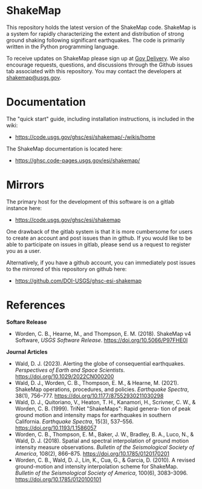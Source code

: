 # ShakeMap

This repository holds the latest version of the ShakeMap code.
ShakeMap is a system for rapidly characterizing the extent and distribution of
strong ground shaking following significant earthquakes. The code is 
primarily written in the Python programming language. 

To receive updates on ShakeMap please sign up at 
[Gov Delivery](https://public.govdelivery.com/accounts/USDOIGS/signup/39355).
We also encourage requests, questions, and discussions through
the Github issues tab associated with this repository. You may contact
the developers at shakemap@usgs.gov. 

# Documentation

The "quick start" guide, including installation instructions, is included in the wiki:
 - https://code.usgs.gov/ghsc/esi/shakemap/-/wikis/home

The ShakeMap documentation is located here:
 - https://ghsc.code-pages.usgs.gov/esi/shakemap/


# Mirrors

The primary host for the development of this software is on a gitlab instance here:
 - https://code.usgs.gov/ghsc/esi/shakemap

One drawback of the gitlab system is that it is more cumbersome for users to create an 
account and post issues than in github. If you would like to be able to participate on
issues in gitlab, please send us a request to register you as a user.

Alternatively, if you have a github account, you can immediately post issues to the 
mirrored of this repository on github here:
 - https://github.com/DOI-USGS/ghsc-esi-shakemap

# References

**Softare Release**
 - Worden, C. B., Hearne, M., and Thompson, E. M. (2018). ShakeMap v4 Software, 
   *USGS Software Release*. https://doi.org/10.5066/P97FHE0I

**Journal Articles**
 - Wald, D. J. (2023). Alerting the globe of consequential earthquakes. *Perspectives of Earth and Space Scientists*. https://doi.org/10.1029/2022CN000200
 - Wald, D. J., Worden, C. B., Thompson, E. M., & Hearne, M. (2021). ShakeMap operations, procedures, and policies. *Earthquake Spectra*, 38(1), 756–777. https://doi.org/10.1177/87552930211030298
 - Wald, D. J., Quitoriano, V., Heaton, T. H., Kanamori, H., Scrivner, C. W., & Worden, C. B. (1999). TriNet "ShakeMaps": Rapid genera- tion of peak ground motion and intensity maps for earthquakes in southern California. *Earthquake Spectra*, 15(3), 537–556. https://doi.org/10.1193/1.1586057
 - Worden, C. B., Thompson, E. M., Baker, J. W., Bradley, B. A., Luco, N., & Wald, D. J. (2018). Spatial and spectral interpolation of ground motion intensity measure observations. *Bulletin of the Seismological Society of America*, 108(2), 866–875. https://doi.org/10.1785/0120170201
 - Worden, C. B., Wald, D. J., Lin, K., Cua, G., & Garcia, D. (2010). A revised ground-motion and intensity interpolation scheme for ShakeMap. *Bulletin of the Seismological Society of America*, 100(6), 3083–3096. https://doi.org/10.1785/0120100101
